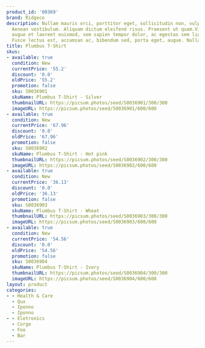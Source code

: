 ```yaml
---
product_id: '00369'
brand: Ridgeco
description: Nullam mauris orci, porttitor eget, sollicitudin non, vulputate id, risus.
  Aenean vestibulum. Aliquam dictum eleifend risus. Praesent ut quam.Vivamus commodo,
  augue et laoreet euismod, sem sapien tempor dolor, ac egestas sem ligula quis lacus.
  Fusce lectus est, accumsan ac, bibendum sed, porta eget, augue. Nullam non diam.
title: Plumbus T-Shirt
skus:
- available: true
  condition: New
  currentPrice: '55.2'
  discount: '0.0'
  oldPrice: '55.2'
  promotion: false
  sku: S0036901
  skuName: Plumbus T-Shirt - Silver
  thumbnailURL: https://picsum.photos/seed/S0036901/300/300
  imageURL: https://picsum.photos/seed/S0036901/600/600
- available: true
  condition: New
  currentPrice: '67.96'
  discount: '0.0'
  oldPrice: '67.96'
  promotion: false
  sku: S0036902
  skuName: Plumbus T-Shirt - Hot pink
  thumbnailURL: https://picsum.photos/seed/S0036902/300/300
  imageURL: https://picsum.photos/seed/S0036902/600/600
- available: true
  condition: New
  currentPrice: '36.13'
  discount: '0.0'
  oldPrice: '36.13'
  promotion: false
  sku: S0036903
  skuName: Plumbus T-Shirt - Wheat
  thumbnailURL: https://picsum.photos/seed/S0036903/300/300
  imageURL: https://picsum.photos/seed/S0036903/600/600
- available: true
  condition: New
  currentPrice: '54.56'
  discount: '0.0'
  oldPrice: '54.56'
  promotion: false
  sku: S0036904
  skuName: Plumbus T-Shirt - Ivory
  thumbnailURL: https://picsum.photos/seed/S0036904/300/300
  imageURL: https://picsum.photos/seed/S0036904/600/600
layout: product
categories:
- - Health & Care
  - Qux
  - Iponno
  - Iponno
- - Eletronics
  - Corge
  - Foo
  - Bar
---
```

